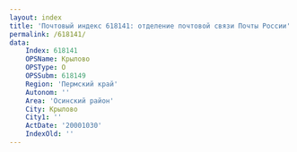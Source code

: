 ```yaml
---
layout: index
title: 'Почтовый индекс 618141: отделение почтовой связи Почты России'
permalink: /618141/
data:
    Index: 618141
    OPSName: Крылово
    OPSType: О
    OPSSubm: 618149
    Region: 'Пермский край'
    Autonom: ''
    Area: 'Осинский район'
    City: Крылово
    City1: ''
    ActDate: '20001030'
    IndexOld: ''
---
```

